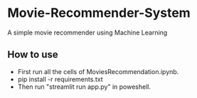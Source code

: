 # Movie-Recommender-System
A simple movie recommender using Machine Learning

## How to use 
* First run all the cells of MoviesRecommendation.ipynb.
* pip install -r requirements.txt
* Then run "streamlit run app.py" in poweshell.
